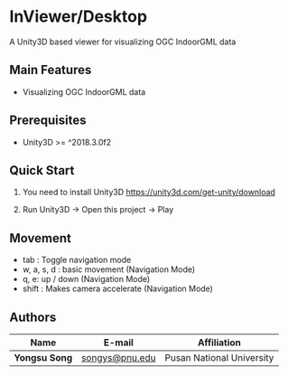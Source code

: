 # InViewer/Desktop

A Unity3D based viewer for visualizing OGC IndoorGML data

## Main Features
- Visualizing OGC IndoorGML data

## Prerequisites

- Unity3D >= ^2018.3.0f2

## Quick Start

1. You need to install Unity3D
https://unity3d.com/get-unity/download

2. Run Unity3D -> Open this project -> Play


## Movement
- tab : Toggle navigation mode
- w, a, s, d : basic movement (Navigation Mode)
- q, e: up / down (Navigation Mode)
- shift : Makes camera accelerate (Navigation Mode)


## Authors

Name | E-mail | Affiliation
--- | --- | ---
**Yongsu Song** | songys@pnu.edu | Pusan National University

